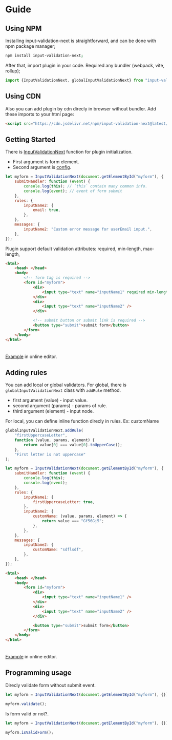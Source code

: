 # Guide

## Using NPM

Installing input-validation-next is straightforward, and can be done with npm package manager;

```sh
npm install input-validation-next;
```

After that, import plugin in your code. Required any bundler (webpack, vite, rollup);

```js
import {InputValidationNext, globalInputValidationNext} from "input-validation-next";
```

## Using CDN

Also you can add plugin by cdn direcly in browser without bundler. Add these imports to your html page:

```html
<script src="https://cdn.jsdelivr.net/npm/input-validation-next@latest/dist/input-validation-next.iife.js"></script>
```

## Getting Started

There is [InputValidationNext](https://nodejs.org/) function for plugin initialization.

-  First argument is form element.
-  Second argument is [config](/config.html).

```js
let myform = InputValidationNext(document.getElementById("myform"), {
	submitHandler: function (event) {
		console.log(this); // `this` contain many common info.
		console.log(event); // event of form submit
	},
	rules: {
		inputName2: {
			email: true,
		},
	},
	messages: {
		inputName2: "Custom error message for userEmail input.",
	},
});
```

Plugin support default validation attributes: required, min-length, max-length,

```html
<html>
	<head> </head>
	<body>
		<!-- form tag is required -->
		<form id="myform">
			<div>
				<input type="text" name="inputName1" required min-length="4" />
			</div>
			<div>
				<input type="text" name="inputName2" />
			</div>

			<!-- submit button or submit link is required -->
			<button type="submit">submit form</button>
		</form>
	</body>
</html>
```

<div class="tip custom-block" style="padding-top: 8px">

[Example](https://jsfiddle.net/VisualYuki/m9saLz4q/3/) in online editor.

</div>

## Adding rules

You can add local or global validators.
For global, there is `globalInputValidationNext` class with `addRule` method.

-  first argument (value) - input value.
-  second argument (params) - params of rule.
-  third argument (element) - input node.

For local, you can define inline function direcly in rules. Ex: customName

```js
globalInputValidationNext.addRule(
	"firstUppercaseLetter",
	function (value, params, element) {
		return value[0] === value[0].toUpperCase();
	},
	"First letter is not uppercase"
);

let myform = InputValidationNext(document.getElementById("myform"), {
	submitHandler: function (event) {
		console.log(this);
		console.log(event);
	},
	rules: {
		inputName1: {
			firstUppercaseLetter: true,
		},
		inputName2: {
			customName: (value, params, element) => {
				return value === "Gf56Gj5";
			},
		},
	},
	messages: {
		inputName2: {
			customName: "sdflsdf",
		},
	},
});
```

```html
<html>
	<head> </head>
	<body>
		<form id="myform">
			<div>
				<input type="text" name="inputName1" />
			</div>
			<div>
				<input type="text" name="inputName2" />
			</div>

			<button type="submit">submit form</button>
		</form>
	</body>
</html>
```

<div class="tip custom-block" style="padding-top: 8px">

[Example](https://jsfiddle.net/VisualYuki/h0ryxqfd/14/) in online editor.

</div>

## Programming usage

Direcly validate form without submit event.

```js
let myform = InputValidationNext(document.getElementById("myform"), {});

myform.validate();
```

Is form valid or not?.

```js
let myform = InputValidationNext(document.getElementById("myform"), {});

myform.isValidForm();
```
